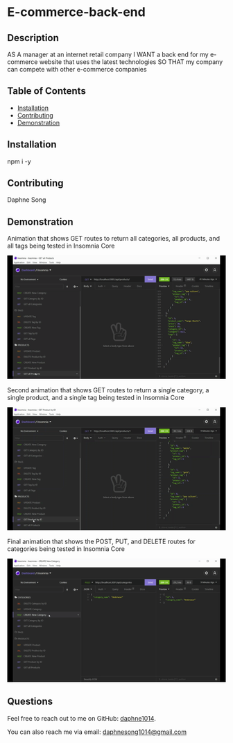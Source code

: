 # E-commerce-back-end

## Description
AS A manager at an internet retail company
I WANT a back end for my e-commerce website that uses the latest technologies
SO THAT my company can compete with other e-commerce companies

  ## Table of Contents
  - [Installation](#installation)
  - [Contributing](#contributing)
  - [Demonstration](#demonstration)

## Installation
  npm i -y

  ## Contributing
  Daphne Song
  
   ## Demonstration
Animation that shows GET routes to return all categories, all products, and all tags being tested in Insomnia Core


 ![walkthrough video](./public/assets/images/GET_all.gif?raw=true "Animation that shows GET routes to return all categories, all products, and all tags being tested in Insomnia Core")


Second animation that shows GET routes to return a single category, a single product, and a single tag being tested in Insomnia Core


![walkthrough video](./public/assets/images/GET_one.gif?raw=true "Second animation that shows GET routes to return a single category, a single product, and a single tag being tested in Insomnia Core")

Final animation that shows the POST, PUT, and DELETE routes for categories being tested in Insomnia Core

 ![walkthrough video](./public/assets/images/CUD_category.gif?raw=true "Final animation that shows the POST, PUT, and DELETE routes for categories being tested in Insomnia Core")

   ## Questions

  Feel free to reach out to me on GitHub: [daphne1014](https://github.com/daphne1014).

  You can also reach me via email: daphnesong1014@gmail.com